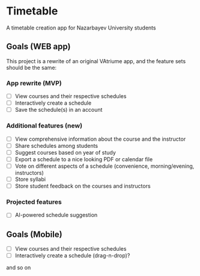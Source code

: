 # Timetable

A timetable creation app for Nazarbayev University students

## Goals (WEB app)

This project is a rewrite of an original VAtriume app, and the feature sets
should be the same:

### App rewrite (MVP)
- [ ] View courses and their respective schedules
- [ ] Interactively create a schedule
- [ ] Save the schedule(s) in an account

### Additional features (new)
- [ ] View comprehensive information about the course and the instructor
- [ ] Share schedules among students
- [ ] Suggest courses based on year of study
- [ ] Export a schedule to a nice looking PDF or calendar file
- [ ] Vote on different aspects of a schedule (convenience, morning/evening, 
instructors)
- [ ] Store syllabi
- [ ] Store student feedback on the courses and instructors

### Projected features
- [ ] AI-powered schedule suggestion

## Goals (Mobile)

- [ ] View courses and their respective schedules
- [ ] Interactively create a schedule (drag-n-drop)?

and so on
